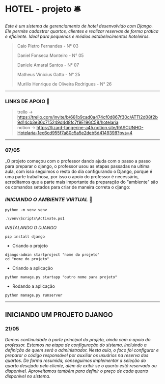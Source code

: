 # HOTEL - projeto 🛎️

_Este é um sistema de gerenciamento de hotel desenvolvido com Django. Ele permite cadastrar quartos, clientes e realizar reservas de forma prática e eficiente. Ideal para pequenos e médios estabelecimentos hoteleiros._

> Caio Pietro Fernandes - N° 03
>  
> Daniel Fonseca Monteiro - N° 05
>  
> Daniele Amaral Santos - N° 07
> 
> Matheus Vinicius Gatto - N° 25
> 
> Murillo Henrique de Oliveira Rodrigues - N° 26
> 
___

### LINKS DE APOIO 🔗
> trello ->  https://trello.com/invite/b/681b9cad0a474cf0d867f30c/ATTI2d08f2b9d14cb3e36c715249d4d8fc7f9E196C58/hotelaria   
> notion -> https://lizard-tangerine-a45.notion.site/RASCUNHO-Hotelaria-1ec6cd955f7a80c5a5e2deb5d4149398?pvs=4
___

### 07/05  
  _O projeto começou com o professor dando ajuda com o passo a passo para preparar o django, o professor usou as etapas passadas na ultima aula, com isso seguimos o resto do dia configurando o Django, porque é uma parte trabalhosa, por isso o apoio do professor é necessário, acreditamos que a parte mais importante da preparação do "ambiente" são os comandos setados para criar de maneira correta o django:    
###  _INICIANDO O AMBIENTE VIRTUAL_ 🔧
```
python -m venv venv
```
```
.\venv\Scripts\Activate.ps1
```
_INSTALANDO O DJANGO_
```
pip install django
```
- Criando o projeto
```
django-admin startproject "nome do projeto"
cd "nome do projeto"
```
- Criando a aplicação
```
python manage.py startapp "outro nome para projeto"
```
- Rodando a aplicação
```
python manage.py runserver
```
___
## INICIANDO UM PROJETO DJANGO




### 21/05
_Demos continuidade à parte principal do projeto, ainda com o apoio do professor. Estamos na etapa de configuração do sistema, incluindo a definição de quem será o administrador. Nesta aula, o foco foi configurar e preparar o código responsável por auxiliar os usuários na reserva dos quartos. De forma resumida, conseguimos implementar a seleção do quarto desejado pelo cliente, além de exibir se o quarto está reservado ou disponível. Aproveitamos também para definir o preço de cada quarto disponível no sistema._



  
 
 
